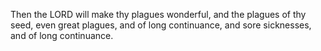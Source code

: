 Then the LORD will make thy plagues wonderful, and the plagues of thy seed, even great plagues, and of long continuance, and sore sicknesses, and of long continuance.

